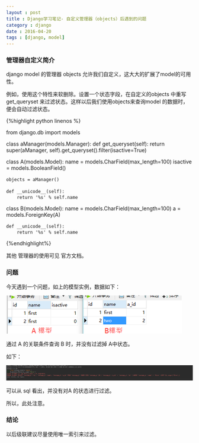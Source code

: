 ```yaml
---
layout : post
title : Django学习笔记- 自定义管理器（objects）后遇到的问题
category : django
date : 2016-04-20
tags : [django, model]
---
```


### 管理器自定义简介

django model 的管理器 objects 允许我们自定义，这大大的扩展了model的可用性。

例如，使用这个特性来软删除。设置一个状态字段，在自定义的objects 中重写 get_queryset 来过滤状态。这样以后我们使用objects来查询model 的数据时，便会自动过滤状态。

{%highlight python linenos %}

from django.db import models


class aManager(models.Manager):
    def get_queryset(self):
        return super(aManager, self).get_queryset().filter(isactive=True)


class A(models.Model):
    name = models.CharField(max_length=100)
    isactive = models.BooleanField()

    objects = aManager()

    def __unicode__(self):
        return '%s' % self.name


class B(models.Model):
    name = models.CharField(max_length=100)
    a = models.ForeignKey(A)

    def __unicode__(self):
        return '%s' % self.name
        
{%endhighlight%}

其他 管理器的使用可见 官方文档。


### 问题

今天遇到一个问题，如上的模型实例，数据如下：

![](/images/data-table.png)

通过 A 的关联条件查询 B 时，并没有过滤掉 A中状态。

如下：

![](/images/model-objects.png)

可以从 sql 看出，并没有对A 的状态进行过滤。

所以，此处注意。


### 结论

以后级联建议尽量使用唯一索引来过滤。



